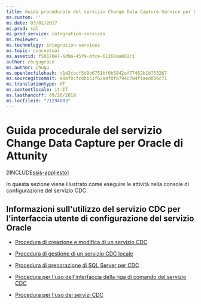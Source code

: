 ```yaml
---
title: Guida procedurale del servizio Change Data Capture Service per Oracle di Attunity | Microsoft Docs
ms.custom: ''
ms.date: 03/01/2017
ms.prod: sql
ms.prod_service: integration-services
ms.reviewer: ''
ms.technology: integration-services
ms.topic: conceptual
ms.assetid: f50178e7-6d9a-45f9-bfce-61260aa882c1
author: chugugrace
ms.author: chugu
ms.openlocfilehash: c1d2cbcf5d9b6751bf0b5842af77462b1b753267
ms.sourcegitcommit: e8af8cfc0bb51f62a4f0fa794c784f1aed006c71
ms.translationtype: HT
ms.contentlocale: it-IT
ms.lasthandoff: 09/26/2019
ms.locfileid: "71294803"
---
```

# <a name="change-data-capture-service-for-oracle-by-attunity-how-to-guide"></a>Guida procedurale del servizio Change Data Capture per Oracle di Attunity

[!INCLUDE[ssis-appliesto](../../includes/ssis-appliesto-ssvrpluslinux-asdb-asdw-xxx.md)]


  In questa sezione viene illustrato come eseguire le attività nella console di configurazione del servizio CDC.  
  
## <a name="learn-how-to-use-the-cdc-service-for-oracle-service-configuration-ui"></a>Informazioni sull'utilizzo del servizio CDC per l'interfaccia utente di configurazione del servizio Oracle  
  
-   [Procedura di creazione e modifica di un servizio CDC](../../integration-services/change-data-capture/how-to-create-and-edit-a-cdc-service.md)  
  
-   [Procedura di gestione di un servizio CDC locale](../../integration-services/change-data-capture/how-to-manage-a-local-cdc-service.md)  
  
-   [Procedura di preparazione di SQL Server per CDC](../../integration-services/change-data-capture/how-to-prepare-sql-server-for-cdc.md)  
  
-   [Procedura per l'uso dell'interfaccia della riga di comando del servizio CDC](../../integration-services/change-data-capture/how-to-use-the-cdc-service-command-line-interface.md)  
  
-   [Procedura per l'uso dei servizi CDC](../../integration-services/change-data-capture/how-to-work-with-cdc-services.md)  
  
  

